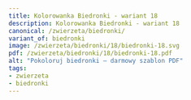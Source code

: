 ```yaml
---
title: Kolorowanka Biedronki - wariant 18
description: Kolorowanka Biedronki - wariant 18
canonical: /zwierzeta/biedronki/
variant_of: biedronki
image: /zwierzeta/biedronki/18/biedronki-18.svg
pdf: /zwierzeta/biedronki/18/biedronki-18.pdf
alt: "Pokoloruj biedronki – darmowy szablon PDF"
tags:
- zwierzeta
- biedronki
---
```

